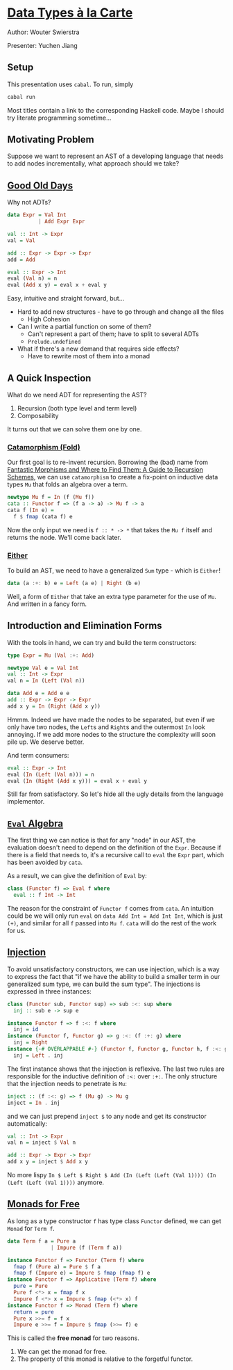 # [Data Types à la Carte](https://www.cambridge.org/core/journals/journal-of-functional-programming/article/data-types-a-la-carte/14416CB20C4637164EA9F77097909409)

Author: Wouter Swierstra

Presenter: Yuchen Jiang

## Setup

This presentation uses `cabal`. To run, simply

```bash
cabal run
```

Most titles contain a link to the corresponding Haskell code. Maybe I should try literate programming sometime...

## Motivating Problem

Suppose we want to represent an AST of a developing language that needs to add nodes incrementally, what approach should we take?

## [Good Old Days](./app/OldDays.hs)

Why not ADTs?

```haskell
data Expr = Val Int
          | Add Expr Expr

val :: Int -> Expr
val = Val

add :: Expr -> Expr -> Expr
add = Add

eval :: Expr -> Int
eval (Val n) = n
eval (Add x y) = eval x + eval y

```

Easy, intuitive and straight forward, but...

- Hard to add new structures - have to go through and change all the files
  - High Cohesion
- Can I write a partial function on some of them?
  - Can't represent a part of them; have to split to several ADTs
  - `Prelude.undefined`
- What if there's a new demand that requires side effects?
  - Have to rewrite most of them into a monad

## A Quick Inspection

What do we need ADT for representing the AST?

1. Recursion (both type level and term level)
2. Composability

It turns out that we can solve them one by one.

### [Catamorphism (Fold)](./app/Cata.hs)

Our first goal is to re-invent recursion. Borrowing the (bad) name from [Fantastic Morphisms and Where to Find Them: A Guide to Recursion Schemes](https://arxiv.org/abs/2202.13633), we can use `catamorphism` to create a fix-point on inductive data types `Mu` that folds an algebra over a term.

```haskell
newtype Mu f = In (f (Mu f))
cata :: Functor f => (f a -> a) -> Mu f -> a
cata f (In e) =
  f $ fmap (cata f) e
```

Now the only input we need is `f :: * -> *` that takes the `Mu f` itself and returns the node. We'll come back later.

### [Either](./app/Cata.hs)

To build an AST, we need to have a generalized `Sum` type - which is `Either`!

```haskell
data (a :+: b) e = Left (a e) | Right (b e)
```

Well, a form of `Either` that take an extra type parameter for the use of `Mu`. And written in a fancy form.

## Introduction and Elimination Forms

With the tools in hand, we can try and build the term constructors:

```haskell
type Expr = Mu (Val :+: Add)

newtype Val e = Val Int
val :: Int -> Expr
val n = In (Left (Val n))

data Add e = Add e e
add :: Expr -> Expr -> Expr
add x y = In (Right (Add x y))
```

Hmmm. Indeed we have made the nodes to be separated, but even if we only have two nodes, the `Left`s and `Right`s and the outermost `In` look annoying. If we add more nodes to the structure the complexity will soon pile up. We deserve better.

And term consumers:

```haskell
eval :: Expr -> Int
eval (In (Left (Val n))) = n
eval (In (Right (Add x y))) = eval x + eval y
```

Still far from satisfactory. So let's hide all the ugly details from the language implementor.

## [`Eval` Algebra](./app/Eval.hs)

The first thing we can notice is that for any "node" in our AST, the evaluation doesn't need to depend on the definition of the `Expr`. Because if there is a field that needs to, it's a recursive call to `eval` the `Expr` part, which has been avoided by `cata`.

As a result, we can give the definition of `Eval` by:

```haskell
class (Functor f) => Eval f where
  eval :: f Int -> Int
```

The reason for the constraint of `Functor f` comes from `cata`. An intuition could be we will only run `eval` on `data Add Int = Add Int Int`, which is just `(+)`, and similar for all `f` passed into `Mu f`. `cata` will do the rest of the work for us.

## [Injection](./app/Inject.hs)

To avoid unsatisfactory constructors, we can use injection, which is a way to express the fact that "if we have the ability to build a smaller term in our generalized sum type, we can build the sum type". The injections is expressed in three instances:

```haskell
class (Functor sub, Functor sup) => sub :<: sup where
  inj :: sub e -> sup e

instance Functor f => f :<: f where
  inj = id
instance (Functor f, Functor g) => g :<: (f :+: g) where
  inj = Right
instance {-# OVERLAPPABLE #-} (Functor f, Functor g, Functor h, f :<: g) => f :<: (g :+: h) where
  inj = Left . inj
```

The first instance shows that the injection is reflexive. The last two rules are responsible for the inductive definition of `:<:` over `:+:`. The only structure that the injection needs to penetrate is `Mu`:

```haskell
inject :: (f :<: g) => f (Mu g) -> Mu g
inject = In . inj
```

and we can just prepend `inject $` to any node and get its constructor automatically:

```haskell
val :: Int -> Expr
val n = inject $ Val n

add :: Expr -> Expr -> Expr
add x y = inject $ Add x y
```

No more lispy `In $ Left $ Right $ Add (In (Left (Left (Val 1)))) (In (Left (Left (Val 1))))` anymore.

## [Monads for Free](./app/FreeRun.hs)

As long as a type constructor `f` has type class `Functor` defined, we can get `Monad` for `Term f`.

```haskell
data Term f a = Pure a
              | Impure (f (Term f a))

instance Functor f => Functor (Term f) where
  fmap f (Pure a) = Pure $ f a
  fmap f (Impure e) = Impure $ fmap (fmap f) e
instance Functor f => Applicative (Term f) where
  pure = Pure
  Pure f <*> x = fmap f x
  Impure f <*> x = Impure $ fmap (<*> x) f
instance Functor f => Monad (Term f) where
  return = pure
  Pure x >>= f = f x
  Impure e >>= f = Impure $ fmap (>>= f) e
```

This is called the **free monad** for two reasons.

1. We can get the monad for free.
2. The property of this monad is relative to the forgetful functor.

